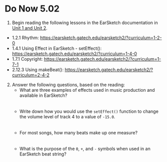 # Do Now 5.02

1. Begin reading the following lessons in the EarSketch documentation in [Unit 1 and Unit 2](http://earsketch.gatech.edu/category/unit-1).

* 1.2.1 Rhythm: https://earsketch.gatech.edu/earsketch2/?curriculum=1-2-0
* 1.4.1 Using Effect in EarSketch - setEffect(): https://earsketch.gatech.edu/earsketch2/?curriculum=1-4-0
* 1.7.1 Copyright: https://earsketch.gatech.edu/earsketch2/?curriculum=1-7-1
* 2.12.3 Using makeBeat(): https://earsketch.gatech.edu/earsketch2/?curriculum=2-4-2

2. Answer the following questions, based on the reading:
    * What are three examples of effects used in music production and available in EarSketch?
    <br><br><br>
    * Write down how you would use the `setEffect()` function to change the volume level of track 4 to a value of `-15.0`.
    <br><br><br>
    * For most songs, how many beats make up one measure? <br><br><br>
    * What is the purpose of the `0`, `+`, and `-` symbols when used in an EarSketch beat string?
